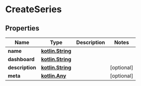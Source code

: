 # CreateSeries

## Properties
Name | Type | Description | Notes
------------ | ------------- | ------------- | -------------
**name** | [**kotlin.String**](.md) |  | 
**dashboard** | [**kotlin.String**](.md) |  | 
**description** | [**kotlin.String**](.md) |  |  [optional]
**meta** | [**kotlin.Any**](.md) |  |  [optional]
